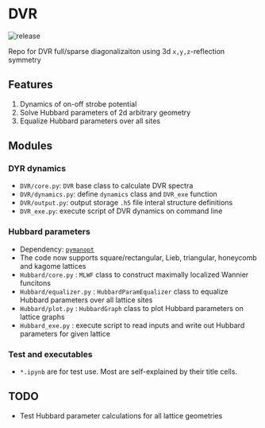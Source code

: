 # DVR

![release](https://img.shields.io/github/v/release/Kvanti17/HubbardTweezer?color=green&include_prereleases)

Repo for DVR full/sparse diagonalizaiton using 3d `x,y,z`-reflection symmetry

## Features

1. Dynamics of on-off strobe potential
2. Solve Hubbard parameters of 2d arbitrary geometry
3. Equalize Hubbard parameters over all sites

## Modules

### DYR dynamics

* `DVR/core.py`: `DVR` base class to calculate DVR spectra
* `DVR/dynamics.py`: define `dynamics` class and `DVR_exe` function
* `DVR/output.py`: output storage `.h5` file interal structure definitions
* `DVR_exe.py`: execute script of DVR dynamics on command line

### Hubbard parameters

* Dependency: [`pymanopt`](https://github.com/pymanopt/pymanopt)
* The code now supports square/rectangular, Lieb, triangular, honeycomb and kagome lattices
* `Hubbard/core.py` : `MLWF` class to construct maximally localized Wannier funcitons
* `Hubbard/equalizer.py` : `HubbardParamEqualizer` class to equalize Hubbard parameters over all lattice sites
* `Hubbard/plot.py` : `HubbardGraph` class to plot Hubbard parameters on lattice graphs
* `Hubbard_exe.py` : execute script to read inputs and write out Hubbard parameters for given lattice

### Test and executables

* `*.ipynb` are for test use. Most are self-explained by their title cells.


## TODO

* Test Hubbard parameter calculations for all lattice geometries